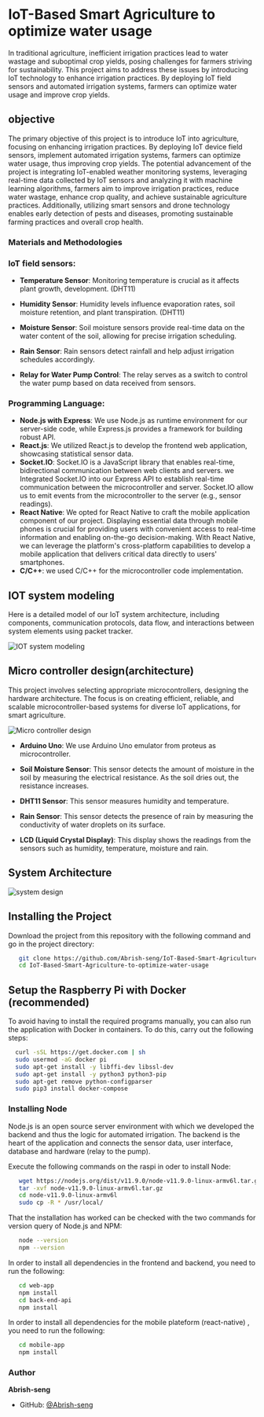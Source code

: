 # IoT-Based Smart Agriculture to optimize water usage
In traditional agriculture, inefficient irrigation practices lead to water wastage and suboptimal crop yields, posing challenges for farmers striving for sustainability. This project aims to address these issues by introducing IoT technology to enhance irrigation practices. By deploying IoT field sensors and automated irrigation systems, farmers can optimize water usage and improve crop yields.

## objective 
The primary objective of this project is to introduce IoT into agriculture, focusing on enhancing irrigation practices. By deploying IoT device field sensors, implement automated irrigation systems, farmers can optimize water usage, thus improving crop yields. The potential advancement of the project is integrating IoT-enabled weather monitoring systems, leveraging real-time data collected by IoT sensors and analyzing it with machine learning algorithms, farmers aim to improve irrigation practices, reduce water wastage, enhance crop quality, and achieve sustainable agriculture practices. Additionally, utilizing smart sensors and drone technology enables early detection of pests and diseases, promoting sustainable farming practices and overall crop health.

### Materials and Methodologies

### IoT field sensors:

- **Temperature Sensor**: Monitoring temperature is crucial as it affects plant growth, development. (DHT11)

- **Humidity Sensor**: Humidity levels influence evaporation rates, soil moisture retention, and plant transpiration. (DHT11)

- **Moisture Sensor**: Soil moisture sensors provide real-time data on the water content of the soil, allowing for precise irrigation scheduling.

- **Rain Sensor**: Rain sensors detect rainfall and help adjust irrigation schedules accordingly.

- **Relay for Water Pump Control**: The relay serves as a switch to control the water pump based on data received from sensors.

### Programming Language:
- **Node.js with Express**: We use Node.js as runtime environment for our server-side code, while Express.js provides a framework for building robust API.
- **React.js**: We utilized React.js to develop the frontend web application, showcasing statistical sensor data.
- **Socket.IO**: Socket.IO is a JavaScript library that enables real-time, bidirectional communication between web clients and servers. we Integrated Socket.IO into our Express API to establish real-time communication between the microcontroller and server. Socket.IO allow us to emit events from the microcontroller to the server (e.g., sensor readings).
- **React Native**: We opted for React Native to craft the mobile application component of our project. Displaying essential data through mobile phones is crucial for providing users with convenient access to real-time information and enabling on-the-go decision-making. With React Native, we can leverage the platform's cross-platform capabilities to develop a mobile application that delivers critical data directly to users' smartphones.
- **C/C++**: we used C/C++ for the microcontroller code implementation.

## IOT system modeling 
Here is a detailed model of our IoT system architecture, including components, communication protocols, data flow, and interactions between system elements using packet tracker.

![IOT system modeling](./IoT-Based-Smart-Agriculture-to-optimize-water-usage/asset/iot-system-model.PNG)

## Micro controller design(architecture)
This project involves selecting appropriate microcontrollers, designing the hardware architecture. The focus is on creating efficient, reliable, and scalable microcontroller-based systems for diverse IoT applications, for smart agriculture.



![Micro controller design](./IoT-Based-Smart-Agriculture-to-optimize-water-usage/asset/iot-2.jpg)

- **Arduino Uno**: We use Arduino Uno emulator from proteus as microcontroller.
- **Soil Moisture Sensor**: This sensor detects the amount of moisture in the soil by measuring the electrical resistance. As the soil dries out, the resistance increases. 
- **DHT11 Sensor**: This sensor measures humidity and temperature. 
- **Rain Sensor**: This sensor detects the presence of rain by measuring the conductivity of water droplets on its surface.

- **LCD (Liquid Crystal Display)**: This display shows the readings from the sensors such as humidity, temperature, moisture and rain. 

## System Architecture


![system design](./IoT-Based-Smart-Agriculture-to-optimize-water-usage/asset/iot-1.jpg)

## Installing the Project
Download the project from this repository with the following command and go in the project directory:
```bash
   git clone https://github.com/Abrish-seng/IoT-Based-Smart-Agriculture-to-optimize-water-usage.git
   cd IoT-Based-Smart-Agriculture-to-optimize-water-usage
```

## Setup the Raspberry Pi with Docker (recommended)
To avoid having to install the required programs manually, you can also run the application with Docker in containers. To do this, carry out the following steps:

```bash
  curl -sSL https://get.docker.com | sh
  sudo usermod -aG docker pi
  sudo apt-get install -y libffi-dev libssl-dev
  sudo apt-get install -y python3 python3-pip
  sudo apt-get remove python-configparser
  sudo pip3 install docker-compose
```

### Installing Node
Node.js is an open source server environment with which we developed the backend and thus the logic for automated irrigation. The backend is the heart of the application and connects the sensor data, user interface, database and hardware (relay to the pump).

Execute the following commands on the raspi in oder to install Node:

```bash
   wget https://nodejs.org/dist/v11.9.0/node-v11.9.0-linux-armv6l.tar.gz
   tar -xvf node-v11.9.0-linux-armv6l.tar.gz
   cd node-v11.9.0-linux-armv6l
   sudo cp -R * /usr/local/
```
That the installation has worked can be checked with the two commands for version query of Node.js and NPM:
```bash
   node --version
   npm --version
``` 

In order to install all dependencies in the frontend and backend, you need to run the following:
```bash
   cd web-app
   npm install
   cd back-end-api
   npm install
``` 

In order to install all dependencies for the mobile plateform (react-native) , you need to run the following:
```bash
   cd mobile-app
   npm install
``` 

### Author
**Abrish-seng**
- GitHub: [@Abrish-seng](https://github.com/Abrish-seng)